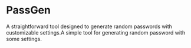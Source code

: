 # PassGen

A straightforward tool designed to generate random passwords with customizable settings.A simple tool for generating random password with some settings.
